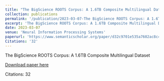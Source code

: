 ```yaml
---
title: "The BigScience ROOTS Corpus: A 1.6TB Composite Multilingual Dataset"
collection: publications
permalink: '/publication/2023-03-07-The BigScience ROOTS Corpus: A 1.6TB Composite Multilingual Dataset'
excerpt: 'The BigScience ROOTS Corpus: A 1.6TB Composite Multilingual Dataset'
date: 2023-03-07
venue: 'Neural Information Processing Systems'
paperurl: 'https://www.semanticscholar.org/paper/d32c9701e535a7602ac8c446b8f28d5a832a503b'
Citations: '32'
---
```

The BigScience ROOTS Corpus: A 1.6TB Composite Multilingual Dataset

[Download paper here](https://www.semanticscholar.org/paper/d32c9701e535a7602ac8c446b8f28d5a832a503b)

Citations: 32